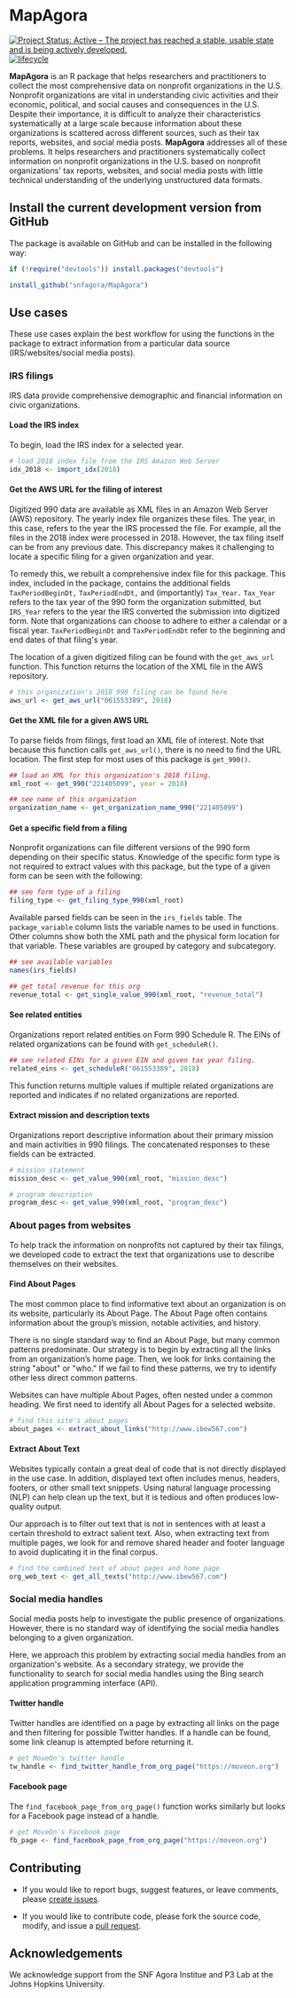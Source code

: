
# MapAgora

<!-- badges: start -->
[![Project Status: Active – The project has reached a stable, usable
state and is being actively
developed.](https://www.repostatus.org/badges/latest/active.svg)](https://www.repostatus.org/#active)
[![lifecycle](man/figures/lifecycle-stable.svg)](https://lifecycle.r-lib.org/articles/stages.html#stable)
<!-- badges: end -->

**MapAgora** is an R package that helps researchers and practitioners to collect the most comprehensive data on nonprofit organizations in the U.S. Nonprofit organizations are vital in understanding civic activities and their economic, political, and social causes and consequences in the U.S. Despite their importance, it is difficult to analyze their characteristics systematically at a large scale because information about these organizations is scattered across different sources, such as their tax reports, websites, and social media posts. **MapAgora** addresses all of these problems. It helps researchers and practitioners systematically collect information on nonprofit organizations in the U.S. based on nonprofit organizations' tax reports, websites, and social media posts with little technical understanding of the underlying unstructured data formats.

## Install the current development version from GitHub

The package is available on GitHub and can be installed in the following way:

```r
if (!require("devtools")) install.packages("devtools")

install_github("snfagora/MapAgora")
```

## Use cases

These use cases explain the best workflow for using the functions in the package to extract information from a particular data source (IRS/websites/social media posts).

### IRS filings

IRS data provide comprehensive demographic and financial information on civic organizations.

#### Load the IRS index

To begin, load the IRS index for a selected year.

```r
# load 2018 index file from the IRS Amazon Web Server
idx_2018 <- import_idx(2018)
```

#### Get the AWS URL for the filing of interest

Digitized 990 data are available as XML files in an Amazon Web Server (AWS) repository. The yearly index file organizes these files. The year, in this case, refers to the year the IRS processed the file. For example, all the files in the 2018 index were processed in 2018. However, the tax filing itself can be from any previous date. This discrepancy makes it challenging to locate a specific filing for a given organization and year.

To remedy this, we rebuilt a comprehensive index file for this package. This index, included in the package, contains the additional fields `TaxPeriodBeginDt,` `TaxPeriodEndDt,` and (importantly) `Tax_Year.` `Tax_Year` refers to the tax year of the 990 form the organization submitted, but `IRS_Year` refers to the year the IRS converted the submission into digitized form. Note that organizations can choose to adhere to either a calendar or a fiscal year. `TaxPeriodBeginDt` and `TaxPeriodEndDt` refer to the beginning and end dates of that filing's year.

The location of a given digitized filing can be found with the `get_aws_url` function. This function returns the location of the XML file in the AWS repository.

```r
# this organization's 2018 990 filing can be found here
aws_url <- get_aws_url("061553389", 2018)
```

#### Get the XML file for a given AWS URL

To parse fields from filings, first load an XML file of interest. Note that because this function calls `get_aws_url()`, there is no need to find the URL location. The first step for most uses of this package is `get_990()`.

```r
## load an XML for this organization's 2018 filing.
xml_root <- get_990("221405099", year = 2018)

## see name of this organization
organization_name <- get_organization_name_990("221405099")
```

#### Get a specific field from a filing

Nonprofit organizations can file different versions of the 990 form depending on their specific status. Knowledge of the specific form type is not required to extract values with this package, but the type of a given form can be seen with the following:

```r
## see form type of a filing
filing_type <- get_filing_type_990(xml_root)
```

Available parsed fields can be seen in the `irs_fields` table. The `package_variable` column lists the variable names to be used in functions. Other columns show both the XML path and the physical form location for that variable. These variables are grouped by category and subcategory.

```r
## see available variables
names(irs_fields)

## get total revenue for this org
revenue_total <- get_single_value_990(xml_root, "revenue_total")
```

#### See related entities

Organizations report related entities on Form 990 Schedule R. The EINs of related organizations can be found with `get_scheduleR()`.

```r
## see related EINs for a given EIN and given tax year filing.
related_eins <- get_scheduleR("061553389", 2018)
```

This function returns multiple values if multiple related organizations are reported and indicates if no related organizations are reported.

#### Extract mission and description texts

Organizations report descriptive information about their primary mission and main activities in 990 filings. The concatenated responses to these fields can be extracted.

```r
# mission statement
mission_desc <- get_value_990(xml_root, "mission_desc")
```

```r
# program description
program_desc <- get_value_990(xml_root, "program_desc")
```

### About pages from websites

To help track the information on nonprofits not captured by their tax filings, we developed code to extract the text that organizations use to describe themselves on their websites.

#### Find About Pages

The most common place to find informative text about an organization is on its website, particularly its About Page. The About Page often contains information about the group’s mission, notable activities, and history.

There is no single standard way to find an About Page, but many common patterns predominate. Our strategy is to begin by extracting all the links from an organization’s home page. Then, we look for links containing the string "about" or "who." If we fail to find these patterns, we try to identify other less direct common patterns.

Websites can have multiple About Pages, often nested under a common heading. We first need to identify all About Pages for a selected website.

```r
# find this site's about pages
about_pages <- extract_about_links("http://www.ibew567.com")
```

#### Extract About Text

Websites typically contain a great deal of code that is not directly displayed in the use case. In addition, displayed text often includes menus, headers, footers, or other small text snippets. Using natural language processing (NLP) can help clean up the text, but it is tedious and often produces low-quality output.

Our approach is to filter out text that is not in sentences with at least a certain threshold to extract salient text. Also, when extracting text from multiple pages, we look for and remove shared header and footer language to avoid duplicating it in the final corpus.

```r
# find the combined text of about pages and home page
org_web_text <- get_all_texts("http://www.ibew567.com")
```

### Social media handles

Social media posts help to investigate the public presence of organizations. However, there is no standard way of identifying the social media handles belonging to a given organization.

Here, we approach this problem by extracting social media handles from an organization's website. As a secondary strategy, we provide the functionality to search for social media handles using the Bing search application programming interface (API).

#### Twitter handle

Twitter handles are identified on a page by extracting all links on the page and then filtering for possible Twitter handles. If a handle can be found, some link cleanup is attempted before returning it.

```r
# get MoveOn's twitter handle
tw_handle <- find_twitter_handle_from_org_page("https://moveon.org")
```

#### Facebook page

The `find_facebook_page_from_org_page()` function works similarly but looks for a Facebook page instead of a handle.

```r
# get MoveOn's Facebook page
fb_page <- find_facebook_page_from_org_page("https://moveon.org")
```

## Contributing 

* If you would like to report bugs, suggest features, or leave comments, please [create issues](https://github.com/snfagora/MapAgora/issues).

* If you would like to contribute code, please fork the source code, modify, and issue a [pull request](https://docs.github.com/en/github/collaborating-with-issues-and-pull-requests/creating-a-pull-request-from-a-fork).

## Acknowledgements

We acknowledge support from the SNF Agora Institue and P3 Lab at the Johns Hopkins University. 
